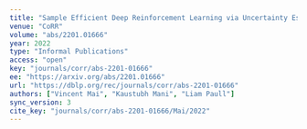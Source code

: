 ```yaml
---
title: "Sample Efficient Deep Reinforcement Learning via Uncertainty Estimation."
venue: "CoRR"
volume: "abs/2201.01666"
year: 2022
type: "Informal Publications"
access: "open"
key: "journals/corr/abs-2201-01666"
ee: "https://arxiv.org/abs/2201.01666"
url: "https://dblp.org/rec/journals/corr/abs-2201-01666"
authors: ["Vincent Mai", "Kaustubh Mani", "Liam Paull"]
sync_version: 3
cite_key: "journals/corr/abs-2201-01666/Mai/2022"
---
```


